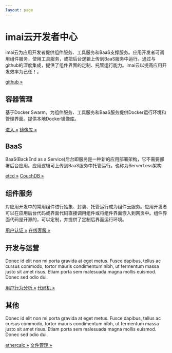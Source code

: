 ```yaml
---
layout: page
---
```

<script src="https://dev.imaicloud.com/adm-web/skins/js/shotcut.js" type="text/javascript"></script>
<div class="jumbotron">
  <div class="container">
    <h1>imai云开发者中心</h1><div class="adm-block" id="ADM_SHORTCUT"></div>
    <p>imai云为应用开发者提供组件服务、工具服务和BaaS支撑服务。应用开发者可调用组件服务，使用工具服务，或把后台逻辑上传到BaaS服务中运行。通过与github的深度集成，提供了组件界面的定制、托管运行能力。imai云以提高应用开发效率为己任！。</p>
    <p><a class="btn btn-primary btn-lg" href="https://github.com/imaidev/imaidev.github.io" role="button">github &raquo;</a></p>
  </div>
</div>
<div class="container">
  <div class="row">
    <div class="col-md-4">
      <h2>容器管理</h2>
      <p>基于Docker Swarm，为组件服务、工具服务和BaaS服务提供Docker运行环境和管理界面。提供本地Docker镜像库。 </p>
      <p><a class="btn btn-primary" href="https://dockerui.imaicloud.com" role="button">进入 &raquo;</a>
         <a class="btn btn-primary" href="https://registry.imaicloud.com" role="button">镜像库 &raquo;</a></p>
    </div>
    <div class="col-md-4">
      <h2>BaaS</h2>
      <p>BaaS(BackEnd as a Service)后台即服务是一种新的应用部署架构，它不需要部署后台应用。应用逻辑可上传到BaaS服务中托管运行。也称为ServerLess架构</p>
      <p><a class="btn btn-info" href="https://etcd.imaicloud.com/etcd?13" role="button">etcd &raquo;</a>
      <a class="btn btn-info" href="https://dev.imaicloud.com/couchdb/_utils/" role="button">CouchDB &raquo;</a></p>
    </div>
    <div class="col-md-4">
      <h2>组件服务</h2>
      <p>对应用开发中的常用组件进行抽象、封装、托管运行成为组件云服务。应用开发者可以在应用后台代码或界面代码直接调用组件或将组件界面嵌入到网页中。组件界面代码是开源的，可以定制，并提供了定制后界面运行环境。 </p>
      <p><a class="btn btn-success" href="https://iam.imaicloud.com" role="button">用户认证 &raquo;</a>
         <a class="btn btn-success" href="http://ocs.imaicloud.com" role="button">在线客服 &raquo;</a></p>
   </div>
  </div>
  <div class="row">
    <div class="col-md-4">
      <h2>开发与运营</h2>
      <p>Donec id elit non mi porta gravida at eget metus. Fusce dapibus, tellus ac cursus commodo, tortor mauris condimentum nibh, ut fermentum massa justo sit amet risus. Etiam porta sem malesuada magna mollis euismod. Donec sed odio dui. </p>
      <p><a class="btn btn-warning" href="https://uba.imaicloud.com/lambo/uaweb/visitor/regionAnalysis#3" role="button">用户行为分析 &raquo;</a>
         <a class="btn btn-warning" href="#" role="button">代码机 &raquo;</a></p>
    </div>
    <div class="col-md-4">
      <h2>其他</h2>
      <p>Donec id elit non mi porta gravida at eget metus. Fusce dapibus, tellus ac cursus commodo, tortor mauris condimentum nibh, ut fermentum massa justo sit amet risus. Etiam porta sem malesuada magna mollis euismod. Donec sed odio dui. </p>
      <p><a class="btn btn-danger" href="https://ethercalc.imaicloud.com" role="button">ethercalc &raquo;</a>
         <a class="btn btn-danger" href="https://dev.imaicloud.com/files" role="button">文件管理 &raquo;</a></p>
   </div>
  </div>
</div> 
<script type="text/javascript">
    window.ADM_SHORTCUT.init();
</script>

